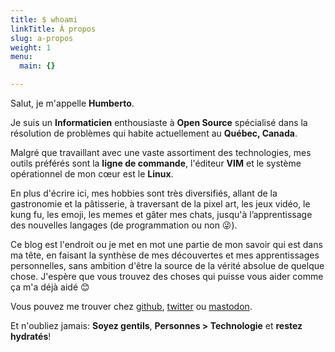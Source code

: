 ```yaml
---
title: $ whoami
linkTitle: À propos
slug: a-propos
weight: 1
menu:
  main: {}

---
```


Salut, je m'appelle **Humberto**.

Je suis un **Informaticien** enthousiaste à **Open Source** spécialisé dans la résolution de problèmes qui habite actuellement au **Québec, Canada**.

Malgré que travaillant avec une vaste assortiment des technologies, mes outils préférés sont la **ligne de commande**, l'éditeur **VIM** et le système opérationnel de mon cœur est le **Linux**.

En plus d'écrire ici, mes hobbies sont très diversifiés, allant de la gastronomie et la pâtisserie, à traversant de la pixel art, les jeux vidéo, le kung fu, les emoji, les memes et gâter mes chats, jusqu'à l’apprentissage des nouvelles langages (de programmation ou non 😜).

Ce blog est l'endroit ou je met en mot une partie de mon savoir qui est dans ma tête, en faisant la synthèse de mes découvertes et mes apprentissages personnelles, sans ambition d'être la source de la vérité absolue de quelque chose. J'espère que vous trouvez des choses qui puisse vous aider comme ça m'a déjà aidé 😊

Vous pouvez me trouver chez [github](https://github.com/humrochagf), [twitter](https://twitter.com/humrochagf) ou [mastodon](https://fosstodon.org/web/accounts/106533968271029035).

Et n'oubliez jamais: **Soyez gentils**, **Personnes > Technologie** et **restez hydratés**!
